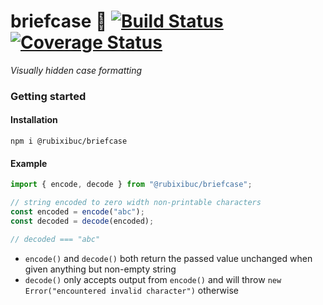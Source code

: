 # briefcase 💼 [![Build Status](https://travis-ci.org/rubixibuc/briefcase.svg?branch=master)](https://travis-ci.org/rubixibuc/briefcase) [![Coverage Status](https://coveralls.io/repos/github/rubixibuc/briefcase/badge.svg?branch=master)](https://coveralls.io/github/rubixibuc/briefcase?branch=master)

_Visually hidden case formatting_

### Getting started

#### Installation

```shell script
npm i @rubixibuc/briefcase
```

#### Example

```js
import { encode, decode } from "@rubixibuc/briefcase";

// string encoded to zero width non-printable characters
const encoded = encode("abc");
const decoded = decode(encoded);

// decoded === "abc"
```

- `encode()` and `decode()` both return the passed value unchanged when given anything but non-empty string
- `decode()` only accepts output from `encode()` and will throw `new Error("encountered invalid character")` otherwise
